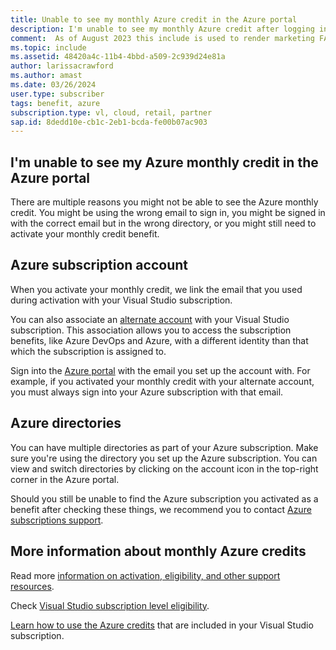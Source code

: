 ```yaml
---
title: Unable to see my monthly Azure credit in the Azure portal
description: I'm unable to see my monthly Azure credit after logging into the Azure portal 
comment:  As of August 2023 this include is used to render marketing FAQ content for VS Subscriptions in the following portals - VSCom, Manage, and My portals. It was not used for learn.microsoft.com content at that time. SMEs are Evan Windom and Larissa Crawford of Red Door Collaborative and Sharvari Dighe.
ms.topic: include
ms.assetid: 48420a4c-11b4-4bbd-a509-2c939d24e81a
author: larissacrawford
ms.author: amast
ms.date: 03/26/2024
user.type: subscriber
tags: benefit, azure
subscription.type: vl, cloud, retail, partner
sap.id: 8dedd10e-cb1c-2eb1-bcda-fe00b07ac903
---
```


## I'm unable to see my Azure monthly credit in the Azure portal

There are multiple reasons you might not be able to see the Azure monthly credit. You might be using the wrong email to sign in, you might be signed in with the correct email but in the wrong directory, or you might still need to activate your monthly credit benefit. 

## Azure subscription account 

When you activate your monthly credit, we link the email that you used during activation with your Visual Studio subscription. 

You can also associate an [alternate account](https://learn.microsoft.com/visualstudio/subscriptions/vs-alternate-identity) with your Visual Studio subscription. This association allows you to access the subscription benefits, like Azure DevOps and Azure, with a different identity than that which the subscription is assigned to. 

Sign into the [Azure portal](https://portal.azure.com/) with the email you set up the account with. For example, if you activated your monthly credit with your alternate account, you must always sign into your Azure subscription with that email. 

## Azure directories
 
You can have multiple directories as part of your Azure subscription. Make sure you're using the directory you set up the Azure subscription. You can view and switch directories by clicking on the account icon in the top-right corner in the Azure portal. 

Should you still be unable to find the Azure subscription you activated as a benefit after checking these things, we recommend you to contact [Azure subscriptions support](https://learn.microsoft.com/azure/azure-portal/supportability/how-to-create-azure-support-request). 

## More information about monthly Azure credits

Read more [information on activation, eligibility, and other support resources](https://learn.microsoft.com/visualstudio/subscriptions/vs-azure). 

Check [Visual Studio subscription level eligibility](https://learn.microsoft.com/visualstudio/subscriptions/vs-azure-eligibility).

[Learn how to use the Azure credits](https://azure.microsoft.com/pricing/member-offers/credit-for-visual-studio-subscribers/#azure-credits) that are included in your Visual Studio subscription. 